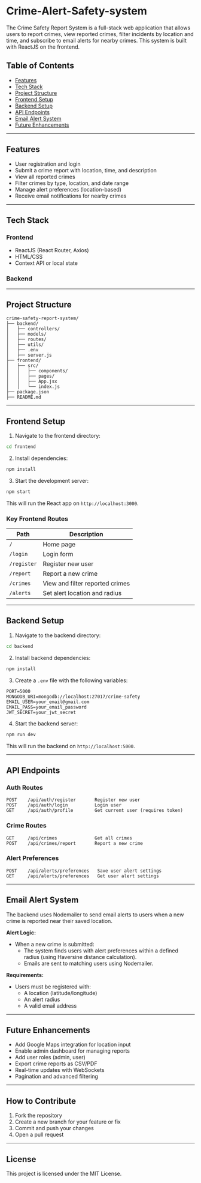 # Crime-Alert-Safety-system

The Crime Safety Report System is a full-stack web application that allows users to report crimes, view reported crimes, filter incidents by location and time, and subscribe to email alerts for nearby crimes. This system is built with ReactJS on the frontend.


## Table of Contents

- [Features](#features)
- [Tech Stack](#tech-stack)
- [Project Structure](#project-structure)
- [Frontend Setup](#frontend-setup)
- [Backend Setup](#backend-setup)
- [API Endpoints](#api-endpoints)
- [Email Alert System](#email-alert-system)
- [Future Enhancements](#future-enhancements)

---

## Features

- User registration and login
- Submit a crime report with location, time, and description
- View all reported crimes
- Filter crimes by type, location, and date range
- Manage alert preferences (location-based)
- Receive email notifications for nearby crimes

---

## Tech Stack

### Frontend

- ReactJS (React Router, Axios)
- HTML/CSS 
- Context API or local state

### Backend


---

## Project Structure

```
crime-safety-report-system/
├── backend/
│   ├── controllers/
│   ├── models/
│   ├── routes/
│   ├── utils/
│   ├── .env
│   ├── server.js
├── frontend/
│   ├── src/
│   │   ├── components/
│   │   ├── pages/
│   │   ├── App.jsx
│   │   └── index.js
├── package.json
├── README.md
```

---

## Frontend Setup

1. Navigate to the frontend directory:

```bash
cd frontend
```

2. Install dependencies:

```bash
npm install
```

3. Start the development server:

```bash
npm start
```

This will run the React app on `http://localhost:3000`.

### Key Frontend Routes

| Path          | Description                      |
|---------------|----------------------------------|
| `/`           | Home page                        |
| `/login`      | Login form                       |
| `/register`   | Register new user                |
| `/report`     | Report a new crime               |
| `/crimes`     | View and filter reported crimes  |
| `/alerts`     | Set alert location and radius    |

---

## Backend Setup

1. Navigate to the backend directory:

```bash
cd backend
```

2. Install backend dependencies:

```bash
npm install
```

3. Create a `.env` file with the following variables:

```
PORT=5000
MONGODB_URI=mongodb://localhost:27017/crime-safety
EMAIL_USER=your_email@gmail.com
EMAIL_PASS=your_email_password
JWT_SECRET=your_jwt_secret
```

4. Start the backend server:

```bash
npm run dev
```

This will run the backend on `http://localhost:5000`.

---

## API Endpoints

### Auth Routes

```
POST    /api/auth/register       Register new user
POST    /api/auth/login          Login user
GET     /api/auth/profile        Get current user (requires token)
```

### Crime Routes

```
GET     /api/crimes              Get all crimes
POST    /api/crimes/report       Report a new crime
```

### Alert Preferences

```
POST    /api/alerts/preferences   Save user alert settings
GET     /api/alerts/preferences   Get user alert settings
```

---

## Email Alert System

The backend uses Nodemailer to send email alerts to users when a new crime is reported near their saved location.

**Alert Logic:**

- When a new crime is submitted:
  - The system finds users with alert preferences within a defined radius (using Haversine distance calculation).
  - Emails are sent to matching users using Nodemailer.

**Requirements:**

- Users must be registered with:
  - A location (latitude/longitude)
  - An alert radius
  - A valid email address

---

## Future Enhancements

- Add Google Maps integration for location input
- Enable admin dashboard for managing reports
- Add user roles (admin, user)
- Export crime reports as CSV/PDF
- Real-time updates with WebSockets
- Pagination and advanced filtering

---

## How to Contribute

1. Fork the repository
2. Create a new branch for your feature or fix
3. Commit and push your changes
4. Open a pull request

---

## License

This project is licensed under the MIT License.
